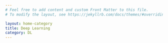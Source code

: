 ```yaml
---
# Feel free to add content and custom Front Matter to this file.
# To modify the layout, see https://jekyllrb.com/docs/themes/#overriding-theme-defaults

layout: home-category
title: Deep Learning
category: DL
---
```

